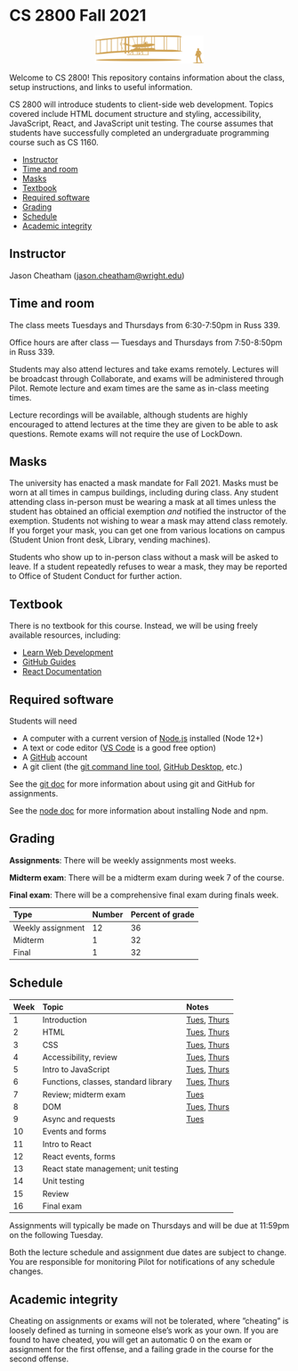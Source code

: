 # CS 2800 Fall 2021

<p align="center">
	<img alt="Wright flyer" src="resources/flyer.svg" height="50" />
</p>

Welcome to CS 2800! This repository contains information about the class, setup
instructions, and links to useful information.

CS 2800 will introduce students to client-side web development. Topics covered
include HTML document structure and styling, accessibility, JavaScript, React,
and JavaScript unit testing. The course assumes that students have successfully
completed an undergraduate programming course such as CS 1160.

<!-- vim-markdown-toc GFM -->

- [Instructor](#instructor)
- [Time and room](#time-and-room)
- [Masks](#masks)
- [Textbook](#textbook)
- [Required software](#required-software)
- [Grading](#grading)
- [Schedule](#schedule)
- [Academic integrity](#academic-integrity)

<!-- vim-markdown-toc -->

## Instructor

Jason Cheatham (jason.cheatham@wright.edu)

## Time and room

The class meets Tuesdays and Thursdays from 6:30-7:50pm in Russ 339.

Office hours are after class &mdash; Tuesdays and Thursdays from 7:50-8:50pm in
Russ 339.

Students may also attend lectures and take exams remotely. Lectures will be
broadcast through Collaborate, and exams will be administered through Pilot.
Remote lecture and exam times are the same as in-class meeting times.

Lecture recordings will be available, although students are highly encouraged to
attend lectures at the time they are given to be able to ask questions. Remote
exams will not require the use of LockDown.

## Masks

The university has enacted a mask mandate for Fall 2021. Masks must be worn at
all times in campus buildings, including during class. Any student attending
class in-person must be wearing a mask at all times unless the student has
obtained an official exemption _and_ notified the instructor of the exemption.
Students not wishing to wear a mask may attend class remotely. If you forget
your mask, you can get one from various locations on campus (Student Union front
desk, Library, vending machines).

Students who show up to in-person class without a mask will be asked to leave.
If a student repeatedly refuses to wear a mask, they may be reported to Office
of Student Conduct for further action.

## Textbook

There is no textbook for this course. Instead, we will be using freely available
resources, including:

- [Learn Web Development](https://developer.mozilla.org/en-US/docs/Learn)
- [GitHub Guides](https://guides.github.com)
- [React Documentation](https://reactjs.org/docs/getting-started.html)

## Required software

Students will need

- A computer with a current version of [Node.js](https://nodejs.org/en/)
  installed (Node 12+)
- A text or code editor ([VS Code](https://code.visualstudio.com) is a good free
  option)
- A [GitHub](https://github.com) account
- A git client (the [git command line tool](https://git-scm.com/downloads),
  [GitHub Desktop](https://desktop.github.com), etc.)

See the [git doc](./git.md) for more information about using git and GitHub for
assignments.

See the [node doc](./node.md) for more information about installing Node and
npm.

## Grading

**Assignments**: There will be weekly assignments most weeks.

**Midterm exam**: There will be a midterm exam during week 7 of the course.

**Final exam**: There will be a comprehensive final exam during finals week.

| **Type**          | **Number** | **Percent of grade** |
| :---------------- | :--------- | :------------------- |
| Weekly assignment | 12         | 36                   |
| Midterm           | 1          | 32                   |
| Final             | 1          | 32                   |

## Schedule

| **Week** | **Topic**                            | **Notes**                                                                  |
| :------- | :----------------------------------- | :------------------------------------------------------------------------- |
| 1        | Introduction                         | [Tues](./notes/20210824_Tuesday.md), [Thurs](./notes/20210826_Thursday.md) |
| 2        | HTML                                 | [Tues](./notes/20210831_Tuesday.md), [Thurs](./notes/20210902_Thursday.md) |
| 3        | CSS                                  | [Tues](./notes/20210907_Tuesday.md), [Thurs](./notes/20210909_Thursday.md) |
| 4        | Accessibility, review                | [Tues](./notes/20210914_Tuesday.md), [Thurs](./notes/20210916_Thursday.md) |
| 5        | Intro to JavaScript                  | [Tues](./notes/20210921_Tuesday.md), [Thurs](./notes/20210923_Thursday.md) |
| 6        | Functions, classes, standard library | [Tues](./notes/20210928_Tuesday.md), [Thurs](./notes/20210930_Thursday.md) |
| 7        | Review; midterm exam                 | [Tues](./notes/20211005_Tuesday.md)                                        |
| 8        | DOM                                  | [Tues](./notes/20211012_Tuesday.md), [Thurs](./notes/20211014_Thursday.md) |
| 9        | Async and requests                   | [Tues](./notes/20211019_Tuesday.md)                                        |
| 10       | Events and forms                     |                                                                            |
| 11       | Intro to React                       |                                                                            |
| 12       | React events, forms                  |                                                                            |
| 13       | React state management; unit testing |                                                                            |
| 14       | Unit testing                         |                                                                            |
| 15       | Review                               |                                                                            |
| 16       | Final exam                           |                                                                            |

Assignments will typically be made on Thursdays and will be due at 11:59pm on
the following Tuesday.

Both the lecture schedule and assignment due dates are subject to change. You
are responsible for monitoring Pilot for notifications of any schedule changes.

## Academic integrity

Cheating on assignments or exams will not be tolerated, where ”cheating” is
loosely defined as turning in someone else’s work as your own. If you are found
to have cheated, you will get an automatic 0 on the exam or assignment for the
first offense, and a failing grade in the course for the second offense.
